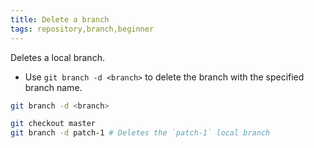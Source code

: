 ```yaml
---
title: Delete a branch
tags: repository,branch,beginner
---
```


Deletes a local branch.

- Use `git branch -d <branch>` to delete the branch with the specified branch name.

```sh
git branch -d <branch>
```

```sh
git checkout master
git branch -d patch-1 # Deletes the `patch-1` local branch
```
